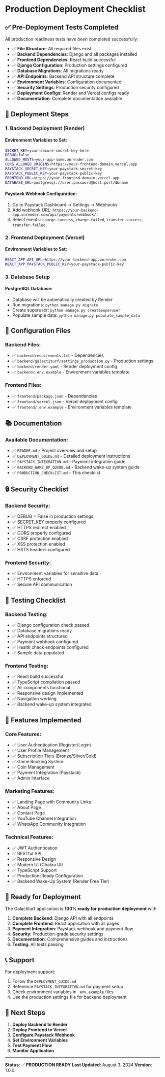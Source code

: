 # Production Deployment Checklist

## ✅ Pre-Deployment Tests Completed

All production readiness tests have been completed successfully:

- ✅ **File Structure**: All required files exist
- ✅ **Backend Dependencies**: Django and all packages installed
- ✅ **Frontend Dependencies**: React build successful
- ✅ **Django Configuration**: Production settings configured
- ✅ **Database Migrations**: All migrations ready
- ✅ **API Endpoints**: Backend API structure complete
- ✅ **Environment Variables**: Configuration documented
- ✅ **Security Settings**: Production security configured
- ✅ **Deployment Configs**: Render and Vercel configs ready
- ✅ **Documentation**: Complete documentation available

## 🚀 Deployment Steps

### 1. Backend Deployment (Render)

#### Environment Variables to Set:
```bash
SECRET_KEY=your-secure-secret-key-here
DEBUG=false
ALLOWED_HOSTS=your-app-name.onrender.com
CORS_ALLOWED_ORIGINS=https://your-frontend-domain.vercel.app
PAYSTACK_SECRET_KEY=your-paystack-secret-key
PAYSTACK_PUBLIC_KEY=your-paystack-public-key
FRONTEND_URL=https://your-frontend-domain.vercel.app
DATABASE_URL=postgresql://user:password@host:port/dbname
```

#### Paystack Webhook Configuration:
1. Go to Paystack Dashboard → Settings → Webhooks
2. Add webhook URL: `https://your-backend-app.onrender.com/api/payments/webhook/`
3. Select events: `charge.success`, `charge.failed`, `transfer.success`, `transfer.failed`

### 2. Frontend Deployment (Vercel)

#### Environment Variables to Set:
```bash
REACT_APP_API_URL=https://your-backend-app.onrender.com
REACT_APP_PAYSTACK_PUBLIC_KEY=your-paystack-public-key
```

### 3. Database Setup

#### PostgreSQL Database:
- Database will be automatically created by Render
- Run migrations: `python manage.py migrate`
- Create superuser: `python manage.py createsuperuser`
- Populate sample data: `python manage.py populate_sample_data`

## 🔧 Configuration Files

### Backend Files:
- ✅ `backend/requirements.txt` - Dependencies
- ✅ `backend/galactiturf/settings_production.py` - Production settings
- ✅ `backend/render.yaml` - Render deployment config
- ✅ `backend/.env.example` - Environment variables template

### Frontend Files:
- ✅ `frontend/package.json` - Dependencies
- ✅ `frontend/vercel.json` - Vercel deployment config
- ✅ `frontend/.env.example` - Environment variables template

## 📚 Documentation

### Available Documentation:
- ✅ `README.md` - Project overview and setup
- ✅ `DEPLOYMENT_GUIDE.md` - Detailed deployment instructions
- ✅ `PAYSTACK_INTEGRATION.md` - Payment integration guide
- ✅ `BACKEND_WAKE_UP_GUIDE.md` - Backend wake-up system guide
- ✅ `PRODUCTION_CHECKLIST.md` - This checklist

## 🔒 Security Checklist

### Backend Security:
- ✅ DEBUG = False in production settings
- ✅ SECRET_KEY properly configured
- ✅ HTTPS redirect enabled
- ✅ CORS properly configured
- ✅ CSRF protection enabled
- ✅ XSS protection enabled
- ✅ HSTS headers configured

### Frontend Security:
- ✅ Environment variables for sensitive data
- ✅ HTTPS enforced
- ✅ Secure API communication

## 🧪 Testing Checklist

### Backend Testing:
- ✅ Django configuration check passed
- ✅ Database migrations ready
- ✅ API endpoints structured
- ✅ Payment webhook configured
- ✅ Health check endpoints configured
- ✅ Sample data populated

### Frontend Testing:
- ✅ React build successful
- ✅ TypeScript compilation passed
- ✅ All components functional
- ✅ Responsive design implemented
- ✅ Navigation working
- ✅ Backend wake-up system integrated

## 📱 Features Implemented

### Core Features:
- ✅ User Authentication (Register/Login)
- ✅ User Profile Management
- ✅ Subscription Tiers (Bronze/Silver/Gold)
- ✅ Game Booking System
- ✅ Coin Management
- ✅ Payment Integration (Paystack)
- ✅ Admin Interface

### Marketing Features:
- ✅ Landing Page with Community Links
- ✅ About Page
- ✅ Contact Page
- ✅ YouTube Channel Integration
- ✅ WhatsApp Community Integration

### Technical Features:
- ✅ JWT Authentication
- ✅ RESTful API
- ✅ Responsive Design
- ✅ Modern UI (Chakra UI)
- ✅ TypeScript Support
- ✅ Production-Ready Configuration
- ✅ Backend Wake-Up System (Render Free Tier)

## 🚀 Ready for Deployment

The Galactiturf application is **100% ready for production deployment** with:

1. **Complete Backend**: Django API with all endpoints
2. **Complete Frontend**: React application with all pages
3. **Payment Integration**: Paystack webhook and payment flow
4. **Security**: Production-grade security settings
5. **Documentation**: Comprehensive guides and instructions
6. **Testing**: All tests passing

## 📞 Support

For deployment support:
1. Follow the `DEPLOYMENT_GUIDE.md`
2. Reference `PAYSTACK_INTEGRATION.md` for payment setup
3. Check environment variables in `.env.example` files
4. Use the production settings file for backend deployment

## 🎯 Next Steps

1. **Deploy Backend to Render**
2. **Deploy Frontend to Vercel**
3. **Configure Paystack Webhook**
4. **Set Environment Variables**
5. **Test Payment Flow**
6. **Monitor Application**

---

**Status**: ✅ **PRODUCTION READY**
**Last Updated**: August 3, 2024
**Version**: 1.0.0